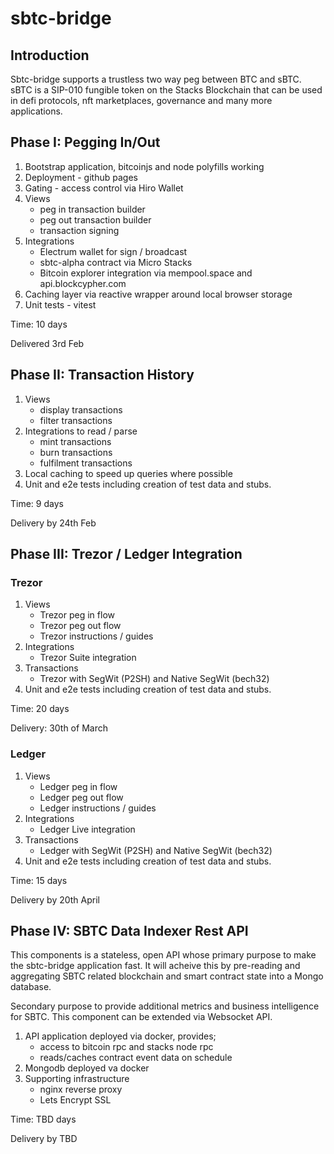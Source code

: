 # sbtc-bridge

## Introduction

Sbtc-bridge supports a trustless two way peg between BTC and sBTC.
sBTC is a SIP-010 fungible token on the Stacks Blockchain that can be used in
defi protocols, nft marketplaces, governance and many more applications.

## Phase I: Pegging In/Out

1. Bootstrap application, bitcoinjs and node polyfills working
2. Deployment - github pages
3. Gating - access control via Hiro Wallet
4. Views
    - peg in transaction builder
    - peg out transaction builder
    - transaction signing
5. Integrations
    - Electrum wallet for sign / broadcast
    - sbtc-alpha contract via Micro Stacks
    - Bitcoin explorer integration via mempool.space and api.blockcypher.com
6. Caching layer via reactive wrapper around local browser storage
7. Unit tests - vitest

Time: 10 days

Delivered 3rd Feb

## Phase II: Transaction History

1. Views
    - display transactions
    - filter transactions
2. Integrations to read / parse
    - mint transactions
    - burn transactions
    - fulfilment transactions
3. Local caching to speed up queries where possible
4. Unit and e2e tests including creation of test data and stubs.

Time: 9 days

Delivery by 24th Feb

## Phase III: Trezor / Ledger Integration

### Trezor

1. Views
    - Trezor peg in flow
    - Trezor peg out flow
    - Trezor instructions / guides
2. Integrations
    - Trezor Suite integration
3. Transactions
    - Trezor with SegWit (P2SH) and Native SegWit (bech32)
4. Unit and e2e tests including creation of test data and stubs.

Time: 20 days

Delivery: 30th of March

### Ledger

1. Views
    - Ledger peg in flow
    - Ledger peg out flow
    - Ledger instructions / guides
2. Integrations
    - Ledger Live integration
3. Transactions
    - Ledger with SegWit (P2SH) and Native SegWit (bech32)
4. Unit and e2e tests including creation of test data and stubs.

Time: 15 days

Delivery by 20th April

## Phase IV: SBTC Data Indexer Rest API

This components is a stateless, open API whose primary purpose to make the sbtc-bridge
application fast. It will acheive this by pre-reading and aggregating SBTC related blockchain
and smart contract state into a Mongo database.

Secondary purpose to provide additional metrics and business intelligence for SBTC.
This component can be extended via Websocket API.

1. API application deployed via docker, provides;
    - access to bitcoin rpc and stacks node rpc
    - reads/caches contract event data on schedule
2. Mongodb deployed va docker
3. Supporting infrastructure
    - nginx reverse proxy
    - Lets Encrypt SSL

Time: TBD days

Delivery by TBD
